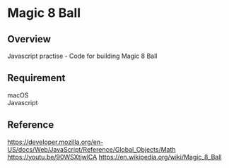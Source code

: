# Magic 8 Ball

## Overview

Javascript practise - Code for building Magic 8 Ball

## Requirement

macOS<br>
Javascript

## Reference

https://developer.mozilla.org/en-US/docs/Web/JavaScript/Reference/Global_Objects/Math<br>
https://youtu.be/90WSXtjwlCA
https://en.wikipedia.org/wiki/Magic_8_Ball
